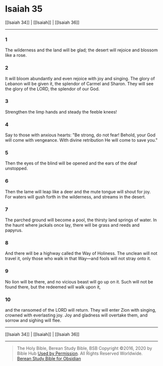 # Isaiah 35

[[Isaiah 34]] | [[Isaiah]] | [[Isaiah 36]]

---

### 1
The wilderness and the land will be glad; the desert will rejoice and blossom like a rose.

### 2
It will bloom abundantly and even rejoice with joy and singing. The glory of Lebanon will be given it, the splendor of Carmel and Sharon. They will see the glory of the LORD, the splendor of our God.

### 3
Strengthen the limp hands and steady the feeble knees!

### 4
Say to those with anxious hearts: "Be strong, do not fear! Behold, your God will come with vengeance. With divine retribution He will come to save you."

### 5
Then the eyes of the blind will be opened and the ears of the deaf unstopped.

### 6
Then the lame will leap like a deer and the mute tongue will shout for joy. For waters will gush forth in the wilderness, and streams in the desert.

### 7
The parched ground will become a pool, the thirsty land springs of water. In the haunt where jackals once lay, there will be grass and reeds and papyrus.

### 8
And there will be a highway called the Way of Holiness. The unclean will not travel it, only those who walk in that Way—and fools will not stray onto it.

### 9
No lion will be there, and no vicious beast will go up on it. Such will not be found there, but the redeemed will walk upon it,

### 10
and the ransomed of the LORD will return. They will enter Zion with singing, crowned with everlasting joy. Joy and gladness will overtake them, and sorrow and sighing will flee.

---

[[Isaiah 34]] | [[Isaiah]] | [[Isaiah 36]]

---

> The Holy Bible, Berean Study Bible, BSB
> Copyright &copy;2016, 2020 by Bible Hub
> [Used by Permission](https://berean.bible/terms.htm). All Rights Reserved Worldwide.
> [Berean Study Bible for Obsidian](https://github.com/gapmiss/berean-study-bible-for-obsidian)

